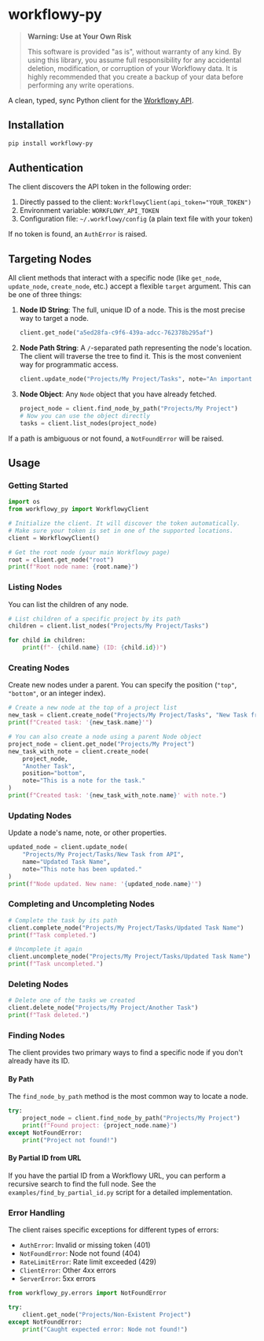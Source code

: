 # workflowy-py

> **Warning: Use at Your Own Risk**
>
> This software is provided "as is", without warranty of any kind. By using this library, you assume full responsibility for any accidental deletion, modification, or corruption of your Workflowy data. It is highly recommended that you create a backup of your data before performing any write operations.

A clean, typed, sync Python client for the [Workflowy API](https://workflowy.com/api/docs/).

## Installation

```bash
pip install workflowy-py
```

## Authentication

The client discovers the API token in the following order:
1.  Directly passed to the client: `WorkflowyClient(api_token="YOUR_TOKEN")`
2.  Environment variable: `WORKFLOWY_API_TOKEN`
3.  Configuration file: `~/.workflowy/config` (a plain text file with your token)

If no token is found, an `AuthError` is raised.

## Targeting Nodes

All client methods that interact with a specific node (like `get_node`, `update_node`, `create_node`, etc.) accept a flexible `target` argument. This can be one of three things:

1.  **Node ID String**: The full, unique ID of a node. This is the most precise way to target a node.
    ```python
    client.get_node("a5ed28fa-c9f6-439a-adcc-762378b295af")
    ```

2.  **Node Path String**: A `/`-separated path representing the node's location. The client will traverse the tree to find it. This is the most convenient way for programmatic access.
    ```python
    client.update_node("Projects/My Project/Tasks", note="An important update.")
    ```

3.  **Node Object**: Any `Node` object that you have already fetched.
    ```python
    project_node = client.find_node_by_path("Projects/My Project")
    # Now you can use the object directly
    tasks = client.list_nodes(project_node)
    ```

If a path is ambiguous or not found, a `NotFoundError` will be raised.

## Usage

### Getting Started

```python
import os
from workflowy_py import WorkflowyClient

# Initialize the client. It will discover the token automatically.
# Make sure your token is set in one of the supported locations.
client = WorkflowyClient()

# Get the root node (your main Workflowy page)
root = client.get_node("root")
print(f"Root node name: {root.name}")
```

### Listing Nodes

You can list the children of any node.

```python
# List children of a specific project by its path
children = client.list_nodes("Projects/My Project/Tasks")

for child in children:
    print(f"- {child.name} (ID: {child.id})")
```

### Creating Nodes

Create new nodes under a parent. You can specify the position (`"top"`, `"bottom"`, or an integer index).

```python
# Create a new node at the top of a project list
new_task = client.create_node("Projects/My Project/Tasks", "New Task from API")
print(f"Created task: '{new_task.name}'")

# You can also create a node using a parent Node object
project_node = client.get_node("Projects/My Project")
new_task_with_note = client.create_node(
    project_node,
    "Another Task",
    position="bottom",
    note="This is a note for the task."
)
print(f"Created task: '{new_task_with_note.name}' with note.")
```

### Updating Nodes

Update a node's name, note, or other properties.

```python
updated_node = client.update_node(
    "Projects/My Project/Tasks/New Task from API",
    name="Updated Task Name",
    note="This note has been updated."
)
print(f"Node updated. New name: '{updated_node.name}'")
```

### Completing and Uncompleting Nodes

```python
# Complete the task by its path
client.complete_node("Projects/My Project/Tasks/Updated Task Name")
print(f"Task completed.")

# Uncomplete it again
client.uncomplete_node("Projects/My Project/Tasks/Updated Task Name")
print(f"Task uncompleted.")
```

### Deleting Nodes

```python
# Delete one of the tasks we created
client.delete_node("Projects/My Project/Another Task")
print(f"Task deleted.")
```

### Finding Nodes

The client provides two primary ways to find a specific node if you don't already have its ID.

#### By Path

The `find_node_by_path` method is the most common way to locate a node.

```python
try:
    project_node = client.find_node_by_path("Projects/My Project")
    print(f"Found project: {project_node.name}")
except NotFoundError:
    print("Project not found!")
```

#### By Partial ID from URL

If you have the partial ID from a Workflowy URL, you can perform a recursive search to find the full node. See the `examples/find_by_partial_id.py` script for a detailed implementation.

### Error Handling

The client raises specific exceptions for different types of errors:
- `AuthError`: Invalid or missing token (401)
- `NotFoundError`: Node not found (404)
- `RateLimitError`: Rate limit exceeded (429)
- `ClientError`: Other 4xx errors
- `ServerError`: 5xx errors

```python
from workflowy_py.errors import NotFoundError

try:
    client.get_node("Projects/Non-Existent Project")
except NotFoundError:
    print("Caught expected error: Node not found!")
```

